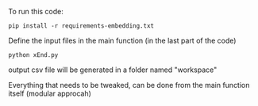 To run this code:

```pip install -r requirements-embedding.txt```

Define the input files in the main function (in the last part of the code)

```python xEnd.py```

output csv file will be generated in a folder named "workspace"

Everything that needs to be tweaked, can be done from the main function itself (modular approcah)
